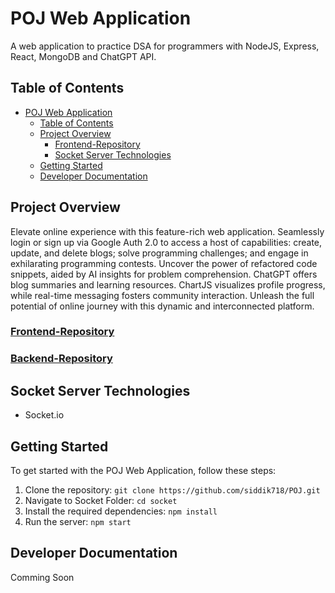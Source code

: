 # POJ Web Application

A web application to practice DSA for programmers with NodeJS, Express, React, MongoDB and ChatGPT API.

## Table of Contents

- [POJ Web Application](#poj-web-application)
  - [Table of Contents](#table-of-contents)
  - [Project Overview](#project-overview)
    - [Frontend-Repository](#frontend-repository)
    - [Socket Server Technologies](#socket-server-technologies)
  - [Getting Started](#getting-started)
  - [Developer Documentation](#developer-documentation)

## Project Overview

Elevate online experience with this feature-rich web application. Seamlessly login or sign up via Google Auth 2.0 to access a host of capabilities: create, update, and delete blogs; solve programming challenges; and engage in exhilarating programming contests. Uncover the power of refactored code snippets, aided by AI insights for problem comprehension. ChatGPT offers blog summaries and learning resources. ChartJS visualizes profile progress, while real-time messaging fosters community interaction. Unleash the full potential of  online journey with this dynamic and interconnected platform.

### [Frontend-Repository](https://github.com/siddik718/POJ/tree/master/client)

### [Backend-Repository](https://github.com/siddik718/POJ/tree/master/api)

## Socket Server Technologies

- Socket.io

## Getting Started

To get started with the POJ Web Application, follow these steps:

1. Clone the repository: `git clone https://github.com/siddik718/POJ.git`
2. Navigate to Socket Folder: `cd socket`
3. Install the required dependencies: `npm install`
4. Run the server: `npm start`

## Developer Documentation

Comming Soon
